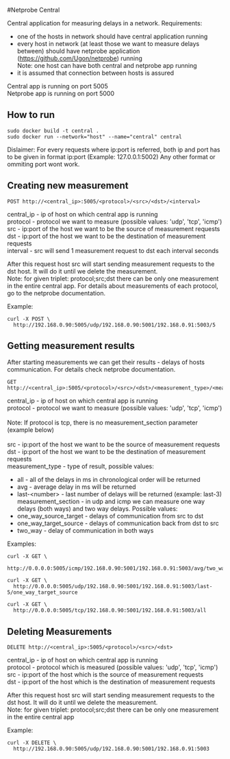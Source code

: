 #Netprobe Central

Central application for measuring delays in a network.
Requirements:
- one of the hosts in network should have central application running
- every host in network (at least those we want to measure delays between)
 should have netprobe application (https://github.com/Ugon/netprobe) running
 <br>Note: one host can have both central and netprobe app running
- it is assumed that connection between hosts is assured

Central app is running on port 5005<br>
Netprobe app is running on port 5000


## How to run

```
sudo docker build -t central .
sudo docker run --network="host" --name="central" central
```

Dislaimer: For every requests where ip:port is referred, both ip and port has to be given in format ip:port (Example: 127.0.0.1:5002) Any other format or ommiting port wont work.

## Creating new measurement

```
POST http://<central_ip>:5005/<protocol>/<src>/<dst>/<interval>
```

central_ip - ip of host on which central app is running<br>
protocol - protocol we want to measure (possible values: 'udp', 'tcp', 'icmp')<br>
src - ip:port of the host we want to be the source of measurement requests<br>
dst - ip:port of the host we want to be the destination of measurement requests<br>
interval - src will send 1 measurement request to dst each interval seconds

After this request host src will start sending measurement requests to the dst host. It will do it until we delete the measurement.
<br> Note: for given triplet: protocol;src;dst there can be only one measurement in the entire central app.
For details about measurements of each protocol, go to the netprobe documentation.

Example:

```
curl -X POST \
  http://192.168.0.90:5005/udp/192.168.0.90:5001/192.168.0.91:5003/5
```

## Getting measurement results

After starting measurements we can get their results - delays of hosts communication. 
For details check netprobe documentation.

```
GET http://<central_ip>:5005/<protocol>/<src>/<dst>/<measurement_type>/<measurement_section>
```

central_ip - ip of host on which central app is running<br>
protocol - protocol we want to measure (possible values: 'udp', 'tcp', 'icmp')<br><br>
Note: If protocol is tcp, there is no measurement_section parameter (example below)<br><br>
src - ip:port of the host we want to be the source of measurement requests<br>
dst - ip:port of the host we want to be the destination of measurement requests<br>
measurement_type - type of result, possible values:
- all - all of the delays in ms in chronological order will be returned
- avg - average delay in ms will be returned
- last-\<number\> - last number of delays will be returned (example: last-3)<br>
measurement_section - in udp and icmp we can measure one way delays (both ways) and two way delays. Possible values:
- one_way_source_target - delays of communication from src to dst
- one_way_target_source - delays of communication back from dst to src
- two_way - delay of communication in both ways

Examples:

```
curl -X GET \
  http://0.0.0.0:5005/icmp/192.168.0.90:5001/192.168.0.91:5003/avg/two_way
```

```
curl -X GET \
  http://0.0.0.0:5005/udp/192.168.0.90:5001/192.168.0.91:5003/last-5/one_way_target_source
```

```
curl -X GET \
  http://0.0.0.0:5005/tcp/192.168.0.90:5001/192.168.0.91:5003/all
```



## Deleting Measurements

```
DELETE http://<central_ip>:5005/<protocol>/<src>/<dst>
```

central_ip - ip of host on which central app is running<br>
protocol - protocol which is measured (possible values: 'udp', 'tcp', 'icmp')<br>
src - ip:port of the host which is the source of measurement requests<br>
dst - ip:port of the host which is the destination of measurement requests<br>

After this request host src will start sending measurement requests to the dst host. It will do it until we delete the measurement.
<br> Note: for given triplet: protocol;src;dst there can be only one measurement in the entire central app

Example:

```
curl -X DELETE \
  http://192.168.0.90:5005/udp/192.168.0.90:5001/192.168.0.91:5003
```